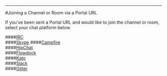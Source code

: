 ---

#Joining a Channel or Room via a Portal URL

If you've been sent a Portal URL and would like to join the channel or room, select your chat platform below.

####[IRC](/getting-started/en/joining/irc)  
####[Skype](/getting-started/en/joining/skype)
####[Campfire](/getting-started/en/joining/campfire)  
####[HipChat](/getting-started/en/joining/hipchat)  
####[Flowdock](/getting-started/en/joining/flowdock)  
####[Kato](/getting-started/en/joining/kato)  
####[Slack](/getting-started/en/joining/slack)  
####[Gitter](/getting-started/en/joining/gitter)  
